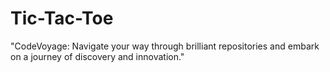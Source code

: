 # Tic-Tac-Toe
"CodeVoyage: Navigate your way through brilliant repositories and embark on a journey of discovery and innovation."
